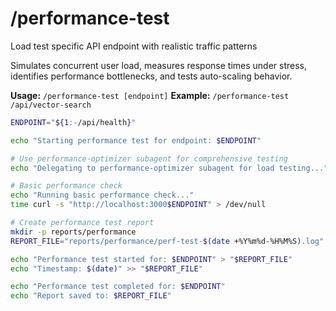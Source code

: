 # /performance-test

Load test specific API endpoint with realistic traffic patterns

Simulates concurrent user load, measures response times under stress, identifies performance bottlenecks, and tests auto-scaling behavior.

**Usage:** `/performance-test [endpoint]`
**Example:** `/performance-test /api/vector-search`

```bash
ENDPOINT="${1:-/api/health}"

echo "Starting performance test for endpoint: $ENDPOINT"

# Use performance-optimizer subagent for comprehensive testing
echo "Delegating to performance-optimizer subagent for load testing..."

# Basic performance check
echo "Running basic performance check..."
time curl -s "http://localhost:3000$ENDPOINT" > /dev/null

# Create performance test report
mkdir -p reports/performance
REPORT_FILE="reports/performance/perf-test-$(date +%Y%m%d-%H%M%S).log"

echo "Performance test started for: $ENDPOINT" > "$REPORT_FILE"
echo "Timestamp: $(date)" >> "$REPORT_FILE"

echo "Performance test completed for: $ENDPOINT"
echo "Report saved to: $REPORT_FILE"
```